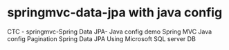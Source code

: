 # springmvc-data-jpa with java config
CTC - springmvc-Spring Data JPA- Java config demo
Spring MVC
Java config
Pagination
Spring Data JPA
Using Microsoft SQL server DB